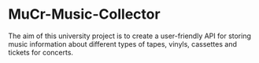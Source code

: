 # MuCr-Music-Collector

The aim of this university project is to create a user-friendly API for storing music information about different types of tapes, vinyls, cassettes and tickets for concerts.

